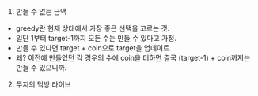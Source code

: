 1. 만들 수 없는 금액
- greedy란 현재 상태에서 가장 좋은 선택을 고르는 것.
- 일단 1부터 target-1까지 모든 수는 만들 수 있다고 가정.
- 만들 수 있다면 target + coin으로 target을 업데이트.
- 왜? 이전에 만들었던 각 경우의 수에 coin을 더하면 결국 (target-1) + coin까지는 만들 수 있으니까.

2. 무지의 먹방 라이브
